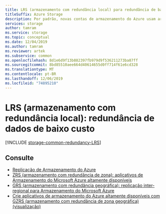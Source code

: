 ```yaml
---
title: LRS (armazenamento com redundância local) para redundância de baixo custo
titleSuffix: Azure Storage
description: Por padrão, novas contas de armazenamento do Azure usam armazenamento com redundância local (LRS) para replicação. O LRS é a opção menos dispendiosa para replicação. Ele protege contra falhas de hardware no datacenter, mas não contra desastres no datacenter.
services: storage
author: tamram
ms.service: storage
ms.topic: conceptual
ms.date: 12/04/2019
ms.author: tamram
ms.reviewer: artek
ms.subservice: common
ms.openlocfilehash: 8d1e6d9f13b882397fb979d9f536211273ba87ff
ms.sourcegitcommit: 8bd85510aee664d40614655d0ff714f61e6cd328
ms.translationtype: MT
ms.contentlocale: pt-BR
ms.lasthandoff: 12/06/2019
ms.locfileid: "74895210"
---
```

# <a name="locally-redundant-storage-lrs-low-cost-data-redundancy"></a>LRS (armazenamento com redundância local): redundância de dados de baixo custo

[!INCLUDE [storage-common-redundancy-LRS](../../../includes/storage-common-redundancy-lrs.md)]

## <a name="see-also"></a>Consulte

- [Replicação de Armazenamento do Azure](storage-redundancy.md)
- [ZRS (armazenamento com redundância de zona): aplicativos de Armazenamento do Microsoft Azure altamente disponíveis](storage-redundancy-zrs.md)
- [GRS (armazenamento com redundância geográfica): replicação inter-regional para Armazenamento do Microsoft Azure](storage-redundancy-grs.md)
- [Crie aplicativos de armazenamento do Azure altamente disponíveis com GZRS (armazenamento com redundância de zona geográfica) (visualização)](storage-redundancy-gzrs.md)

